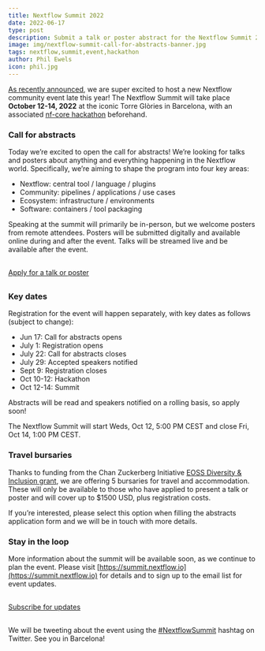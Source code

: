 ```yaml
---
title: Nextflow Summit 2022
date: 2022-06-17
type: post
description: Submit a talk or poster abstract for the Nextflow Summit 2022!
image: img/nextflow-summit-call-for-abstracts-banner.jpg
tags: nextflow,summit,event,hackathon
author: Phil Ewels
icon: phil.jpg
---
```


[As recently announced](https://twitter.com/nextflowio/status/1534903352810676224), we are super excited to host a new Nextflow community event late this year! The Nextflow Summit will take place **October 12-14, 2022** at the iconic Torre Glòries in Barcelona, with an associated [nf-core hackathon](https://nf-co.re/events/2022/hackathon-october-2022) beforehand.

### Call for abstracts

Today we’re excited to open the call for abstracts! We’re looking for talks and posters about anything and everything happening in the Nextflow world. Specifically, we’re aiming to shape the program into four key areas:

* Nextflow: central tool / language / plugins
* Community: pipelines / applications / use cases
* Ecosystem: infrastructure / environments
* Software: containers / tool packaging

Speaking at the summit will primarily be in-person, but we welcome posters from remote attendees. Posters will be submitted digitally and available online during and after the event. Talks will be streamed live and be available after the event.

<p class="text-center" style="margin: 30px 0;">
    <a href="https://seqera.typeform.com/summit-22-talks" target="_blank" class="btn btn-color btn-xxl">Apply for a talk or poster</a>
</p>

### Key dates

Registration for the event will happen separately, with key dates as follows (subject to change):

* Jun 17: Call for abstracts opens
* July 1: Registration opens
* July 22: Call for abstracts closes
* July 29: Accepted speakers notified
* Sept 9: Registration closes
* Oct 10-12: Hackathon
* Oct 12-14: Summit

Abstracts will be read and speakers notified on a rolling basis, so apply soon!

The Nextflow Summit will start Weds, Oct 12, 5:00 PM CEST and close Fri, Oct 14, 1:00 PM CEST.

### Travel bursaries

Thanks to funding from the Chan Zuckerberg Initiative [EOSS Diversity & Inclusion grant](https://chanzuckerberg.com/eoss/proposals/nextflow-and-nf-core/), we are offering 5 bursaries for travel and accommodation. These will only be available to those who have applied to present a talk or poster and will cover up to $1500 USD, plus registration costs.

If you’re interested, please select this option when filling the abstracts application form and we will be in touch with more details.

### Stay in the loop

More information about the summit will be available soon, as we continue to plan the event. Please visit [https://summit.nextflow.io](https://summit.nextflow.io) for details and to sign up to the email list for event updates.

<p class="text-center" style="margin: 30px 0;">
    <a href="https://share.hsforms.com/1F2Q5F0hSSiyNfuKo6tt-lw3zq3j" target="_blank" class="btn btn-color btn-xxl">Subscribe for updates</a>
</p>

We will be tweeting about the event using the [#NextflowSummit](http://twitter.com/hashtag/NextflowSummit) hashtag on Twitter. See you in Barcelona!
